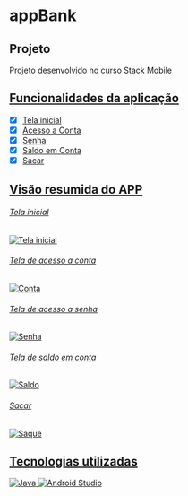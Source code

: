 # appBank

<h2>Projeto</h2>
Projeto desenvolvido no curso Stack Mobile <a href="https://youtu.be/SOh-qoBOmVo">

<h2>Funcionalidades da aplicação</h2>

- [x] Tela inicial
- [x] Acesso a Conta
- [x] Senha
- [x] Saldo em Conta
- [x] Sacar

<h2>Visão resumida do APP</h2>
<h6>Tela inicial</h6>
<img alt="Tela inicial" src="https://i.imgur.com/i2LbTeI.png"/>
<h6>Tela de acesso a conta </h6>
<img alt="Conta" src="https://i.imgur.com/d6ccOXj.png"/>
<h6>Tela de acesso a senha </h6>
<img alt="Senha" src="https://i.imgur.com/tKiHlFC.png"/>
<h6>Tela de saldo em conta </h6>
<img alt="Saldo" src="https://i.imgur.com/SiXKFeD.png"/>
<h6>Sacar</h6>
<img alt="Saque" src="https://i.imgur.com/Y7aozDa.png"/>

<h2>Tecnologias utilizadas</h2>
<img alt="Java" src="https://img.shields.io/badge/java-%23ED8B00.svg?style=for-the-badge&logo=java&logoColor=white"/>
<img alt="Android Studio" src="https://img.shields.io/static/v1?label=Android%20Studio%20&message=IDE&color=green&style=for-the-badge&logo=Android"/>
